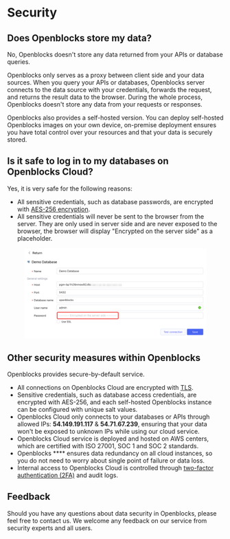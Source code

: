 # Security

## Does Openblocks store my data?

No, Openblocks doesn't store any data returned from your APIs or database queries.

Openblocks only serves as a proxy between client side and your data sources. When you query your APIs or databases, Openblocks server connects to the data source with your credentials, forwards the request, and returns the result data to the browser. During the whole process, Openblocks doesn't store any data from your requests or responses.

Openblocks also provides a self-hosted version. You can deploy self-hosted Openblocks images on your own device, on-premise deployment ensures you have total control over your resources and that your data is securely stored.

## Is it safe to log in to my databases on Openblocks Cloud?

Yes, it is very safe for the following reasons:

* All sensitive credentials, such as database passwords, are encrypted with [AES-256 encryption](https://en.wikipedia.org/wiki/Advanced\_Encryption\_Standard).
* All sensitive credentials will never be sent to the browser from the server. They are only used in server side and are never exposed to the browser, the browser will display "Encrypted on the server side" as a placeholder.

<figure><img src=".gitbook/assets/image (3).png" alt=""><figcaption></figcaption></figure>

## Other security measures within Openblocks

Openblocks provides secure-by-default service.

* All connections on Openblocks Cloud are encrypted with [TLS](https://en.wikipedia.org/wiki/Public\_key\_certificate).
* Sensitive credentials, such as database access credentials, are encrypted with AES-256, and each self-hosted Openblocks instance can be configured with unique salt values.
* Openblocks Cloud only connects to your databases or APIs through allowed IPs: **54.149.191.117** & **54.71.67.239**, ensuring that your data won't be exposed to unknown IPs while using our cloud service.
* Openblocks Cloud service is deployed and hosted on AWS centers, which are certified with ISO 27001, SOC 1 and SOC 2 standards.
* Openblocks **** ensures data redundancy on all cloud instances, so you do not need to worry about single point of failure or data loss.
* Internal access to Openblocks Cloud is controlled through [two-factor authentication (2FA)](https://en.wikipedia.org/wiki/Help:Two-factor\_authentication) and audit logs.

## Feedback

Should you have any questions about data security in Openblocks, please feel free to contact us. We welcome any feedback on our service from security experts and all users.
